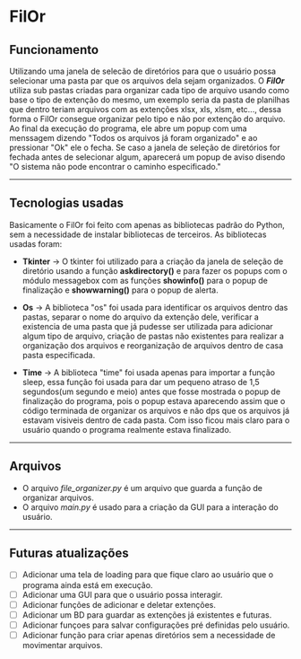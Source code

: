 # FilOr

## Funcionamento

Utilizando uma janela de selecão de diretórios para que o usuário possa selecionar uma pasta par que os arquivos dela sejam organizados. O **_FilOr_** utiliza sub pastas criadas para organizar cada tipo de arquivo usando como base o tipo de extenção do mesmo, um exemplo seria da pasta de planilhas que dentro teriam arquivos com as extenções xlsx, xls, xlsm, etc..., dessa forma o FilOr consegue organizar pelo tipo e não por extenção do arquivo.
Ao final da execução do programa, ele abre um popup com uma menssagem dizendo "Todos os arquivos já foram organizado" e ao pressionar "Ok" ele o fecha. Se caso a janela de seleção de diretórios for fechada antes de selecionar algum, aparecerá um popup de aviso disendo "O sistema não pode encontrar o caminho especificado."

---

## Tecnologias usadas

Basicamente o FilOr foi feito com apenas as bibliotecas padrão do Python, sem a necessidade de instalar bibliotecas de terceiros. As bibliotecas usadas foram:

- **Tkinter** -> O tkinter foi utilizado para a criação da janela de seleção de diretório usando a função **askdirectory()** e para fazer os popups com o módulo messagebox com as funções **showinfo()** para o popup de finalização e **showwarning()** para o popup de alerta.

- **Os** -> A biblioteca "os" foi usada para identificar os arquivos dentro das pastas, separar o nome do arquivo da extenção dele, verificar a existencia de uma pasta que já pudesse ser utilizada para adicionar algum tipo de arquivo, criação de pastas não existentes para realizar a organização dos arquivos e reorganização de arquivos dentro de casa pasta especificada.

- **Time** -> A biblioteca "time" foi usada apenas para importar a função sleep, essa função foi usada para dar um pequeno atraso de 1,5 segundos(um segundo e meio) antes que fosse mostrada o popup de finalização do programa, pois o popup estava aparecendo assim que o código terminada de organizar os arquivos e não dps que os arquivos já estavam visiveis dentro de cada pasta. Com isso ficou mais claro para o usuário quando o programa realmente estava finalizado.

---

## Arquivos

- O arquivo *file_organizer.py* é um arquivo que guarda a função de organizar arquivos.
- O arquivo _main.py_ é usado para a criação da GUI para a interação do usuário.

---

## Futuras atualizações

- [ ] Adicionar uma tela de loading para que fique claro ao usuário que o programa ainda está em execução.
- [ ] Adicionar uma GUI para que o usuário possa interagir.
- [ ] Adicionar funções de adicionar e deletar extenções.
- [ ] Adicionar um BD para guardar as extenções já existentes e futuras.
- [ ] Adicionar funçoes para salvar configurações pré definidas pelo usuário.
- [ ] Adicionar função para criar apenas diretórios sem a necessidade de movimentar arquivos.
